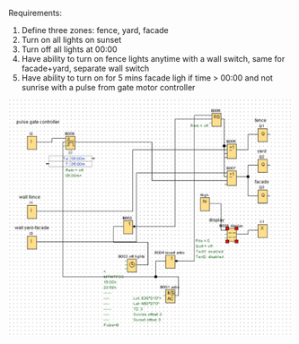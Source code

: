 Requirements:

1) Define three zones: fence, yard, facade 
2) Turn on all lights on sunset
3) Turn off all lights at 00:00
4) Have ability to turn on fence lights anytime with a wall switch, same for facade+yard, separate wall switch 
5) Have ability to turn on for 5 mins facade ligh if time > 00:00 and not sunrise with a pulse from gate motor controller

![image](https://github.com/makcuk/logostuff/blob/master/workshop/diagram.png?raw=true)
